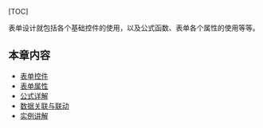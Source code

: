 [TOC]

表单设计就包括各个基础控件的使用，以及公式函数、表单各个属性的使用等等。


## 本章内容
* [表单控件](控件.md)
* [表单属性](表单属性.md)
* [公式详解](公式.md)
* [数据关联与联动](数据关联与联动.md)
* [实例讲解](实例讲解.md)